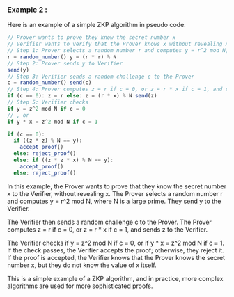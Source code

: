 ### Example 2 : 
Here is an example of a simple ZKP algorithm in pseudo code:

```js
// Prover wants to prove they know the secret number x 
// Verifier wants to verify that the Prover knows x without revealing x 
// Step 1: Prover selects a random number r and computes y = r^2 mod N, where N is a large prime 
r = random_number() y = (r * r) % N 
// Step 2: Prover sends y to Verifier 
send(y) 
// Step 3: Verifier sends a random challenge c to the Prover 
c = random_number() send(c) 
// Step 4: Prover computes z = r if c = 0, or z = r * x if c = 1, and sends z to Verifier 
if (c == 0): z = r else: z = (r * x) % N send(z) 
// Step 5: Verifier checks 
if y = z^2 mod N if c = 0 
// , or 
if y * x = z^2 mod N if c = 1 

if (c == 0): 
  if ((z * z) % N == y): 
    accept_proof() 
  else: reject_proof() 
  else: if ((z * z * x) % N == y): 
    accept_proof() 
  else: reject_proof()
```

In this example, the Prover wants to prove that they know the secret number x to the Verifier, without revealing x. The Prover selects a random number r and computes y = r^2 mod N, where N is a large prime. They send y to the Verifier.

The Verifier then sends a random challenge c to the Prover. The Prover computes z = r if c = 0, or z = r * x if c = 1, and sends z to the Verifier.

The Verifier checks if y = z^2 mod N if c = 0, or if y * x = z^2 mod N if c = 1. If the check passes, the Verifier accepts the proof; otherwise, they reject it. If the proof is accepted, the Verifier knows that the Prover knows the secret number x, but they do not know the value of x itself.

This is a simple example of a ZKP algorithm, and in practice, more complex algorithms are used for more sophisticated proofs.
